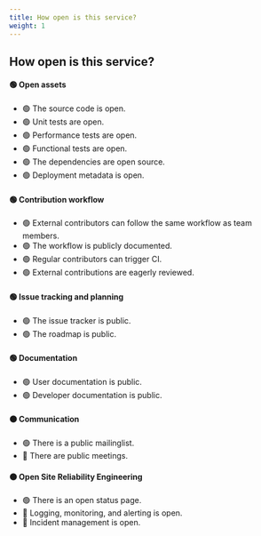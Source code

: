 ```yaml
---
title: How open is this service?
weight: 1
---
```


## How open is this service?

#### 🟢 Open assets
* 🟢 The source code is open.
* 🟢 Unit tests are open.
* 🟢 Performance tests are open.
* 🟢 Functional tests are open.
* 🟢 The dependencies are open source.
* 🟢 Deployment metadata is open.
#### 🟢 Contribution workflow
* 🟢 External contributors can follow the same workflow as team members.
* 🟢 The workflow is publicly documented.
* 🟢 Regular contributors can trigger CI.
* 🟢 External contributions are eagerly reviewed.
#### 🟢 Issue tracking and planning
* 🟢 The issue tracker is public.
* 🟢 The roadmap is public.
#### 🟢 Documentation
* 🟢 User documentation is public.
* 🟢 Developer documentation is public.
#### 🟠 Communication
* 🟢 There is a public mailinglist.
* 🔴 There are public meetings.
#### 🟠 Open Site Reliability Engineering
* 🟢 There is an open status page.
* 🔴 Logging, monitoring, and alerting is open.
* 🔴 Incident management is open.
